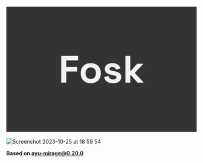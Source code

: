 ![VSCode Theme Fosk logo](assets/logo.png)

![Screenshot 2023-10-25 at 18 59 54](https://github.com/davesnx/vscode-fosk-theme/assets/3763599/2b172792-d4f6-4732-9349-a205ea790e88)

**Based on ayu-mirage@0.20.0**
